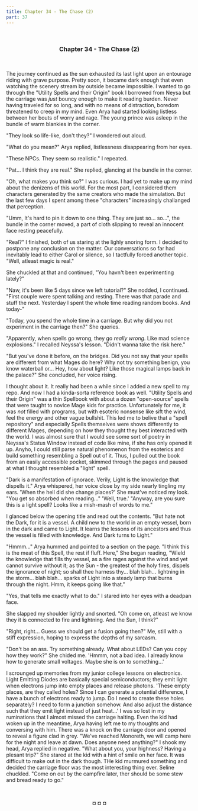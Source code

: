 ```yaml
---
title: Chapter 34 - The Chase (2)
part: 37
---
```


<br />
<h3 style="text-align:center"><strong>Chapter 34 - The Chase (2)</strong></h3>
<br />

The journey continued as the sun exhausted its last light upon an entourage riding with grave purpose. Pretty soon, it became dark enough that even watching the scenery stream by outside became impossible. I wanted to go through the "Utility Spells and their Origin" book I borrowed from Neysa but the carriage was _just_ bouncy enough to make it reading burden. Never having traveled for so long, and with no means of distraction, boredom threatened to creep in my mind. Even Arya had started looking listless between her bouts of worry and rage. The young prince was asleep in the bundle of warm blankies in the corner.

"They look so life-like, don't they?" I wondered out aloud.

"What do you mean?" Arya replied, listlessness disappearing from her eyes.

"These NPCs. They seem so realistic." I repeated.

"Pat... I think they are real." She replied, glancing at the bundle in the corner.

"Oh, what makes you think so?" I was curious. I had yet to make up my mind about the denizens of this world. For the most part, I considered them characters generated by the same creators who made the simulation. But the last few days I spent among these "characters" increasingly challanged that perception.

"Umm, It's hard to pin it down to one thing. They are just so... so...", the bundle in the corner moved, a part of cloth slipping to reveal an innocent face resting peacefully.

"Real?" I finished, both of us staring at the lighly snoring form. I decided to postpone any conclusion on the matter. Our conversations so far had inevitably lead to either Carol or silence, so I tactfully forced another topic. "Well, atleast magic is real."

She chuckled at that and continued, "You havn't been experimenting lately?"

"Naw, it's been like 5 days since we left tutorial?" She nodded, I continued. "First couple were spent talking and resting. There was that parade and stuff the next. Yesterday I spent the whole time reading random books. And today-"

"Today, you spend the whole time in a carriage. But why did you not experiment in the carriage then?" She queries.

"Apparently, when spells go wrong, they go _really wrong_. Like mad science explosions." I recalled Neyssa's lesson. "Didn't wanna take the risk here."

"But you've done it before, on the bridges. Did you not say that your spells are different from what Mages do here? Why not try something benign, you know waterball or... Hey, how about light? Like those magical lamps back in the palace?" She concluded, her voice rising.

I thought about it. It really had been a while since I added a new spell to my repo. And now I had a kinda-sorta reference book as well. "Utility Spells and their Origin" was a thin Spellbook with about a dozen "open-source" spells that were taught to novice Mage kids for practice. Unfortunately for me, it was _not_ filled with programs, but with esoteric nonsense like sift the wind, feel the energy and other vague bullshit. This led me to belive that a "spell repository" and especially Spells themselves were shows differently to different Mages, depending on how they thought they best interacted with the world. I was almost sure that I would see some sort of poetry in Neyssa's Status Window instead of code like mine, if she has only opened it up. Anyho, I could still parse natural phenomenon from the esoterics and build something resembling a Spell out of it. Thus, I pulled out the book from an easily accessible pocket, skimmed through the pages and paused at what I thought resembled a "light" spell.

"Dark is a manifestation of ignorace. Verily, Light is the knowledge that dispells it." Arya whispered, her voice close by my side nearly tingling my ears. 'When the hell did she change places?' She must've noticed my look. "You get so absorbed when reading..." 'Well, true.' "Anyway, are you sure this is a light spell? Looks like a mish-mash of words to me."

I glanced below the opening title and read out the contents. "But hate not the Dark, for it is a vessel. A child new to the world in an empty vessel, born in the dark and came to Light. It learns the lessons of its ancestors and thus the vessel is filled with knowledge. And Dark turns to Light."

"Hmmm..." Arya hummed and pointed to a section on the page. "I think this is the meat of this Spell, the rest if fluff. Here," She began reading, "Wield the knowledge that fills thy vessel, as a fire rages against the wind and yet cannot survive without it; as the Sun - the greatest of the holy fires, dispels the ignorance of night; so shall thee harness thy... blah blah... lightning in the storm... blah blah... sparks of Light into a steady lamp that burns through the night. Hmm, it keeps going like that."

"Yes, that tells me exactly what to do." I stared into her eyes with a deadpan face.

She slapped my shoulder lightly and snorted. "Oh come on, atleast we know they it is connected to fire and lightning. And the Sun, I think?"

"Right, right... Guess we should get a fusion going then?" Me, still with a stiff expression, hoping to express the depths of my sarcasm.

"Don't be an ass. Try something already. What about LEDs? Can you copy how they work?" She chided me. 'Hmmm, not a bad idea. I already know how to generate small voltages. Maybe she is on to something...'

I scrounged up memories from my junior college lessons on electronics. Light Emitting Diodes are basically special semiconductors; they emit light when electrons jump into empty places and release photons. 'These empty places, are they called holes? Since I can generate a potential difference, I have a bunch of electrons ready to jump. Do I need to create these holes separately? I need to form a junction somehow. And also adjust the distance such that they emit light instead of just heat...' I was so lost in my ruminations that I almost missed the carriage halting. Even the kid had woken up in the meantime, Arya having left me to my thoughts and conversing with him. There was a knock on the carriage door and opened to reveal a figure clad in grey. "We've reached Monoreth, we will camp here for the night and leave at dawn. Does anyone need anything?" I shook my head, Arya replied in negative. "What about you, your highness? Having a plesant trip?" She stared at the kid with a hint of smile on her face. It was difficult to make out in the dark though. THe kid murmured something and decided the carriage floor was the most interesting thing ever. Seline chuckled. "Come on out by the campfire later, ther should be some stew and bread ready to go."

<br />
<p style="text-align:center"><strong>¤ ¤ ¤</strong></p>
<br />

